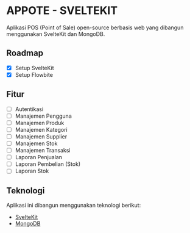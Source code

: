 # APPOTE - SVELTEKIT

Aplikasi POS (Point of Sale) open-source berbasis web yang dibangun menggunakan SvelteKit dan MongoDB.

## Roadmap

- [x] Setup SvelteKit
- [x] Setup Flowbite

## Fitur

- [ ] Autentikasi
- [ ] Manajemen Pengguna
- [ ] Manajemen Produk
- [ ] Manajemen Kategori
- [ ] Manajemen Supplier
- [ ] Manajemen Stok
- [ ] Manajemen Transaksi
- [ ] Laporan Penjualan
- [ ] Laporan Pembelian (Stok)
- [ ] Laporan Stok

## Teknologi

Aplikasi ini dibangun menggunakan teknologi berikut:

- [SvelteKit](https://kit.svelte.dev/)
- [MongoDB](https://www.mongodb.com/)
